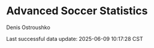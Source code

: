# Advanced Soccer Statistics
Denis Ostroushko

<!-- gfm -->

Last successful data update: 2025-06-09 10:17:28 CST
